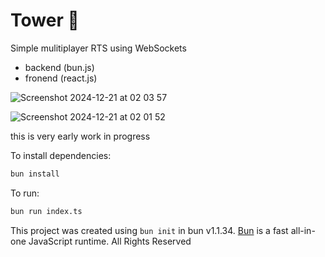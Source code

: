 # Tower 🗼

Simple mulitiplayer RTS using WebSockets  

* backend (bun.js)
* fronend (react.js)

![Screenshot 2024-12-21 at 02 03 57](https://github.com/user-attachments/assets/af3711c1-a7b1-4bcb-9953-f5cc75227bfe)

![Screenshot 2024-12-21 at 02 01 52](https://github.com/user-attachments/assets/f1b7a84b-e007-4777-a8f4-840922554a5a)


this is very early work in progress 

To install dependencies:

```bash
bun install
```

To run:

```bash
bun run index.ts
```

This project was created using `bun init` in bun v1.1.34. [Bun](https://bun.sh) is a fast all-in-one JavaScript runtime.
All Rights Reserved
